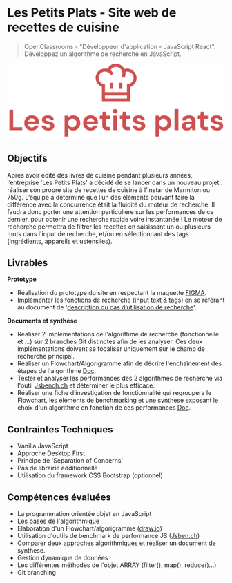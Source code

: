 # Les Petits Plats - Site web de recettes de cuisine

> OpenClassrooms - "Développeur d'application - JavaScript React".  
> Développez un algorithme de recherche en JavaScript.

![Website Mockup](./assets/logoXL.png)

## Objectifs

Après avoir édité des livres de cuisine pendant plusieurs années, l’entreprise 'Les Petits Plats' a décidé de se lancer dans un nouveau projet : réaliser son propre site de recettes de cuisine à l’instar de Marmiton ou 750g.
L’équipe a déterminé que l’un des éléments pouvant faire la différence avec la concurrence était la fluidité du moteur de recherche. Il faudra donc porter une attention particulière sur les performances de ce dernier, pour obtenir une recherche rapide voire instantanée !
Le moteur de recherche permettra de filtrer les recettes en saisissant un ou plusieurs mots dans l'input de recherche, et/ou en sélectionnant des tags (ingrédients, appareils et ustensiles).

## Livrables

**Prototype**

- Réalisation du prototype du site en respectant la maquette [FIGMA](https://www.figma.com/file/xqeE1ZKlHUWi2Efo8r73NK).
- Implémenter les fonctions de recherche (input text & tags) en se référant au document de '[description du cas d’utilisation de recherche](./docs/description_utilisation_recherche.pdf)'.

**Documents et synthèse**

- Réaliser 2 implémentations de l'algorithme de recherche (fonctionnelle et ...) sur 2 branches Git distinctes afin de les analyser. Ces deux implémentations doivent se focaliser uniquement sur le champ de recherche principal.
- Réaliser un Flowchart/Algorigramme afin de décrire l'enchaînement des étapes de l'algorithme [Doc](./docs/P7-algo.png).
- Tester et analyser les performances des 2 algorithmes de recherche via l'outil [Jsbench.ch](https://jsben.ch/) et déterminer le plus efficace.
- Réaliser une fiche d’investigation de fonctionnalité qui regroupera le Flowchart, les éléments de benchmarking et une synthèse exposant le choix d'un algorithme en fonction de ces performances [Doc](./docs/fiche_investigation_fonctionnalit%C3%A9.pdf).

## Contraintes Techniques

- Vanilla JavaScript
- Approche Desktop First
- Principe de 'Separation of Concerns'
- Pas de librairie additionnelle
- Utilisation du framework CSS Bootstrap (optionnel)

## Compétences évaluées

- La programmation orientée objet en JavaScript
- Les bases de l'algorithmique
- Elaboration d'un Flowchart/algorigramme ([draw.io](https://app.diagrams.net/))
- Utilisation d'outils de benchmark de performance JS ([Jsben.ch](https://jsben.ch/))
- Comparer deux approches algorithmiques et réaliser un document de synthèse.
- Gestion dynamique de données
- Les différentes méthodes de l'objet ARRAY (filter(), map(), reduce()...)
- Git branching
